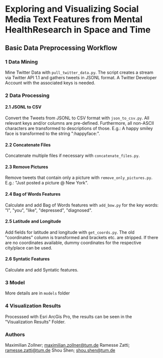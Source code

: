 # Exploring and Visualizing Social Media Text Features from Mental HealthResearch in Space and Time
## Basic Data Preprocessing Workflow
### 1 Data Mining
Mine Twitter Data with `pull_twitter_data.py`. The script creates a stream via Twitter API 1.1 and gathers tweets in 
JSONL format.
A Twitter Developer Account with the associated keys is needed.

### 2 Data Processing
#### 2.1 JSONL to CSV
Convert the Tweets from JSONL to CSV format with `json_to_csv.py`. All relevant keys and/or columns are pre-defined. 
Furthermore, all non-ASCII characters are transformed to descriptions of those. E.g.: A happy smiley face is transformed
to the string
":happyface:".

#### 2.2 Concatenate Files
Concatenate multiple files if necessary with `concatenate_files.py`.

#### 2.3 Remove Pictures
Remove tweets that contain only a picture with `remove_only_pictures.py`. E.g.: "Just posted a picture @ New York".

#### 2.4 Bag of Words Features
Calculate and add Bag of Words features with `add_bow.py` for the key words: "I", "you", "like", "depressed", 
"diagnosed".

#### 2.5 Latitude and Longitude
Add fields for latitude and longitude with `get_coords.py`. The old "coordinates" column is transformed and brackets 
etc. are stripped. If there are no coordinates available, dummy coordinates for the respective city/place can be used.

#### 2.6 Syntatic Features
Calculate and add Syntatic features.

### 3 Model
More details are in `models` folder

### 4 Visualization Results
Processsed with Esri ArcGis Pro, the results can be seen in the "Visualization Results" Folder. 

### Authors
Maximilian Zollner; maximilian.zollner@tum.de
Ramesse Zatti; ramesse.zatti@tum.de
Shou Shen; shou.shen@tum.de

